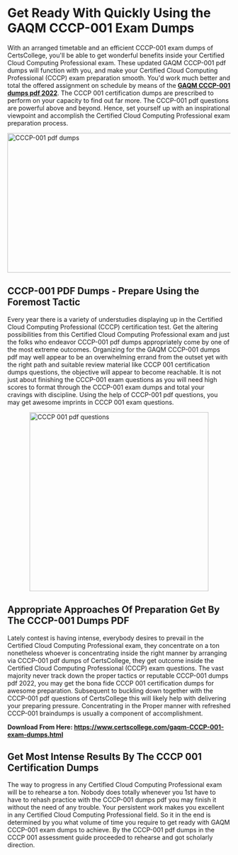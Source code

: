 <h1><strong>Get Ready With Quickly Using the GAQM CCCP-001 Exam Dumps&nbsp;</strong></h1>
<p><span style="font-weight: 400;">With an arranged timetable and an efficient  CCCP-001 exam dumps of CertsCollege, you'll be able to get wonderful benefits inside your Certified Cloud Computing Professional exam. These updated GAQM CCCP-001 pdf dumps will function with you, and make your Certified Cloud Computing Professional (CCCP) exam preparation smooth. You'd work much better and total the offered assignment on schedule by means of the <strong><a href="https://www.certscollege.com/gaqm-CCCP-001-exam-dumps.html">GAQM CCCP-001 dumps pdf 2022</a></strong>. The CCCP 001 certification dumps are prescribed to perform on your capacity to find out far more. The  CCCP-001 pdf questions are powerful above and beyond. Hence, set yourself up with an inspirational viewpoint and accomplish the Certified Cloud Computing Professional exam preparation process.&nbsp;</span></p>
<p><span style="font-weight: 400;"><img style="display: block; margin-left: auto; margin-right: auto;" src="https://i.ibb.co/CPDK3ps/Yellow-and-Blue-Initiative-Blog-Banner.png" alt="CCCP-001 pdf dumps" width="559" height="315" /></span></p>
<h2><strong>CCCP-001 PDF Dumps - Prepare Using the Foremost Tactic</strong></h2>
<p><span style="font-weight: 400;">Every year there is a variety of understudies displaying up in the Certified Cloud Computing Professional (CCCP) certification test. Get the altering possibilities from this Certified Cloud Computing Professional exam and just the folks who endeavor CCCP-001 pdf dumps appropriately come by one of the most extreme outcomes. Organizing for the GAQM CCCP-001 dumps pdf may well appear to be an overwhelming errand from the outset yet with the right path and suitable review material like CCCP 001 certification dumps questions, the objective will appear to become reachable. It is not just about finishing the CCCP-001 exam questions as you will need high scores to format through the CCCP-001 exam dumps and total your cravings with discipline. Using the help of CCCP-001 pdf questions, you may get awesome imprints in CCCP 001 exam questions.</span></p>
<p><span style="font-weight: 400;"><a href="https://tinyurl.com/y9n3olcs"><img style="display: block; margin-left: auto; margin-right: auto;" src="https://i.ibb.co/9tMrhdY/Teacher-Appreciation-Invitation.png" alt="CCCP 001 pdf questions " width="404" height="404" /></a></span></p>
<h2><strong>Appropriate Approaches Of Preparation Get By The CCCP-001 Dumps PDF</strong></h2>
<p><span style="font-weight: 400;">Lately contest is having intense, everybody desires to prevail in the Certified Cloud Computing Professional exam, they concentrate on a ton nonetheless whoever is concentrating inside the right manner by arranging via CCCP-001 pdf dumps of CertsCollege, they get outcome inside the Certified Cloud Computing Professional (CCCP) exam questions. The vast majority never track down the proper tactics or reputable CCCP-001 dumps pdf 2022, you may get the bona fide CCCP 001 certification dumps for awesome preparation. Subsequent to buckling down together with the  CCCP-001 pdf questions of CertsCollege this will likely help with delivering your preparing pressure. Concentrating in the Proper manner with refreshed CCCP-001 braindumps is usually a component of accomplishment.</span></p>
<p><span style="font-weight: 400;"><strong>Download From Here: <a href="https://www.certscollege.com/gaqm-CCCP-001-exam-dumps.html">https://www.certscollege.com/gaqm-CCCP-001-exam-dumps.html</a></strong></span></p>
<h2><strong>Get Most Intense Results By The CCCP 001 Certification Dumps</strong></h2>
<p><span style="font-weight: 400;">The way to progress in any Certified Cloud Computing Professional exam will be to rehearse a ton. Nobody does totally whenever you 1st have to have to rehash practice with the CCCP-001 dumps pdf you may finish it without the need of any trouble. Your persistent work makes you excellent in any Certified Cloud Computing Professional field. So it in the end is determined by you what volume of time you require to get ready with GAQM CCCP-001 exam dumps to achieve. By the CCCP-001 pdf dumps in the CCCP 001 assessment guide proceeded to rehearse and got scholarly direction.</span></p>
